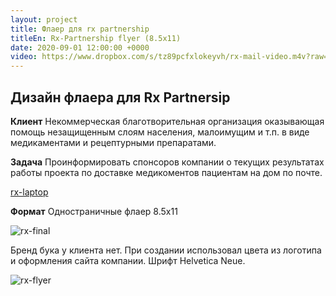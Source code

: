 ```yaml
---
layout: project
title: Флаер для rx partnership
titleEn: Rx-Partnership flyer (8.5x11)
date: 2020-09-01 12:00:00 +0000
video: https://www.dropbox.com/s/tz89pcfxlokeyvh/rx-mail-video.m4v?raw=1
--- 
```


## <span class="mark">Дизайн флаера для Rx Partnersip</span>

**Клиент**
Некоммерческая благотворительная организация оказывающая помощь незащищенным слоям населения, малоимущим и т.п. в виде медикаментами и рецептурными препаратами.

**Задача**
Проинформировать спонсоров компании о текущих результатах работы проекта по доставке медикоментов пациентам на дом по почте.

[rx-laptop](https://www.dropbox.com/s/f7tbpglg39uofu0/rx-laptop.jpg?raw=1)

**Формат**
Одностраничные флаер 8.5x11

![rx-final](https://www.dropbox.com/s/333pdxw3i99akkw/rx-final.jpg?raw=1)

Бренд бука у клиента нет. При создании использовал цвета из логотипа и оформления сайта компании. Шрифт Helvetica Neue.

![rx-flyer](https://www.dropbox.com/s/som6yawficgx47g/rx-flyer.jpg?raw=1)

